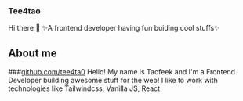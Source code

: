 ### Tee4tao
Hi there 👋
✨A frontend developer having fun buiding cool stuffs✨

## About me
###[github.com/tee4ta0](https://github.com/tee4tao)
Hello! My name is Taofeek and I'm a Frontend Developer building awesome stuff for the web! I like to work with technologies like Tailwindcss, Vanilla JS, React

